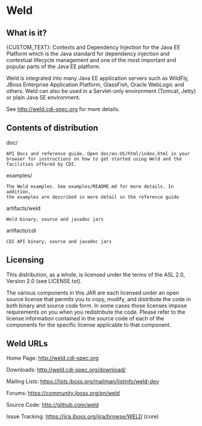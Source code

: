
Weld
====

What is it?
------------

{CUSTOM_TEXT}: Contexts and Dependency Injection
for the Java EE Platform which is the Java standard for dependency injection and 
contextual lifecycle management and one of the most important and popular parts 
of the Java EE platform.

Weld is integrated into many Java EE application servers such as WildFly, 
JBoss Enterprise Application Platform, GlassFish, Oracle WebLogic and others. 
Weld can also be used in a Servlet-only environment (Tomcat, Jetty) or plain 
Java SE environment.

See http://weld.cdi-spec.org for more details.

Contents of distribution
------------------------

doc/

    API Docs and reference guide. Open doc/en-US/html/index.html in your
    browser for instructions on how to get started using Weld and the
    facilities offered by CDI. 

examples/

    The Weld examples. See examples/README.md for more details. In addition, 
    the examples are described in more detail in the reference guide

artifacts/weld

    Weld binary, source and javadoc jars

artifacts/cdi

    CDI API binary, source and javadoc jars

Licensing
---------

This distribution, as a whole, is licensed under the terms of the ASL 2.0, Version 2.0 (see LICENSE.txt).

The various components in this JAR are each licensed under an open source 
license that permits you to copy, modify, and distribute the code in both
binary and source code form. In some cases those licenses impose 
requirements on you when you redistribute the code. Please refer to the 
license information contained in the source code of each of the components
for the specific license applicable to that component.

Weld URLs
---------

Home Page:       http://weld.cdi-spec.org

Downloads:       http://weld.cdi-spec.org/download/

Mailing Lists:   https://lists.jboss.org/mailman/listinfo/weld-dev

Forums:          https://community.jboss.org/en/weld

Source Code:     http://github.com/weld

Issue Tracking:  https://jira.jboss.org/jira/browse/WELD (core)
